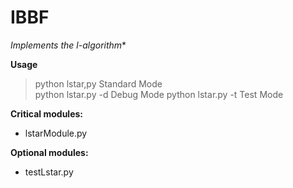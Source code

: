 # IBBF

**Implements the l*-algorithm**

**Usage**  
>    python lstar,py      Standard Mode  
>    python lstar.py -d   Debug Mode
>    python lstar.py -t   Test Mode    

**Critical modules:**
* lstarModule.py

**Optional modules:**
* testLstar.py




